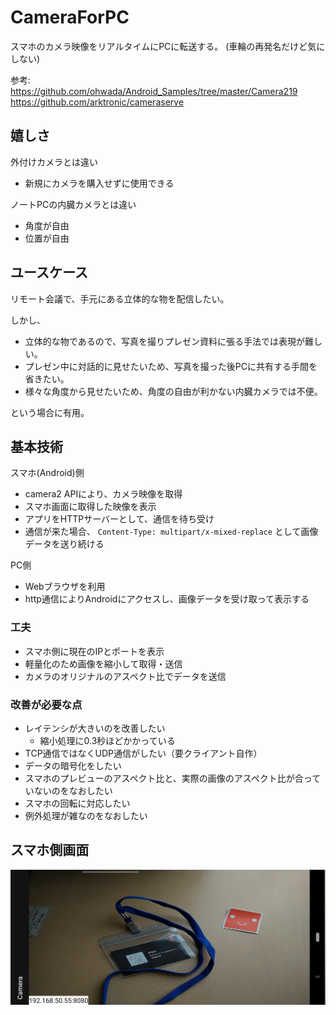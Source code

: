 # CameraForPC

スマホのカメラ映像をリアルタイムにPCに転送する。 
(車輪の再発名だけど気にしない)

参考:  
https://github.com/ohwada/Android_Samples/tree/master/Camera219  
https://github.com/arktronic/cameraserve

## 嬉しさ

外付けカメラとは違い
* 新規にカメラを購入せずに使用できる

ノートPCの内臓カメラとは違い
* 角度が自由
* 位置が自由

## ユースケース

リモート会議で、手元にある立体的な物を配信したい。

しかし、
* 立体的な物であるので、写真を撮りプレゼン資料に張る手法では表現が難しい。
* プレゼン中に対話的に見せたいため、写真を撮った後PCに共有する手間を省きたい。
* 様々な角度から見せたいため、角度の自由が利かない内臓カメラでは不便。

という場合に有用。

## 基本技術

スマホ(Android)側
* camera2 APIにより、カメラ映像を取得
* スマホ画面に取得した映像を表示
* アプリをHTTPサーバーとして、通信を待ち受け
* 通信が来た場合、 `Content-Type: multipart/x-mixed-replace` として画像データを送り続ける

PC側
* Webブラウザを利用
* http通信によりAndroidにアクセスし、画像データを受け取って表示する


### 工夫

* スマホ側に現在のIPとポートを表示
* 軽量化のため画像を縮小して取得・送信
* カメラのオリジナルのアスペクト比でデータを送信

### 改善が必要な点

* レイテンシが大きいのを改善したい
  * 縮小処理に0.3秒ほどかかっている
* TCP通信ではなくUDP通信がしたい（要クライアント自作）
* データの暗号化をしたい
* スマホのプレビューのアスペクト比と、実際の画像のアスペクト比が合っていないのをなおしたい
* スマホの回転に対応したい
* 例外処理が雑なのをなおしたい

## スマホ側画面

![カメラ画像の上にIPを載せる](screenshot.jpg)


